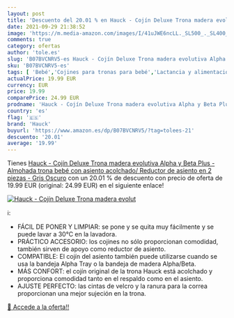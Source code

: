 ```yaml
---
layout: post
title: 'Descuento del 20.01 % en Hauck - Cojín Deluxe Trona madera evolut'
date: 2021-09-29 21:38:52
image: 'https://m.media-amazon.com/images/I/41uJWE6ncLL._SL500_._SL400_.jpg'
comments: true
category: ofertas
author: 'tole.es'
slug: 'B07BVCNRV5-es Hauck - Cojín Deluxe Trona madera evolutiva Alpha y Beta...'
sku: 'B07BVCNRV5-es'
tags: [ 'Bebé','Cojines para tronas para bebé','Lactancia y alimentación','Tronas y asientos','bebé','hauck','trona', ]
actualPrice: 19.99 EUR
currency: EUR
price: 19.99
comparePrice: 24.99 EUR
prodname: 'Hauck - Cojín Deluxe Trona madera evolutiva Alpha y Beta Plus - Almohada trona bebé con asiento acolchado/ Reductor de asiento en 2 piezas - Gris Oscuro'
country: 'es'
flag: '🇪🇸'
brand: 'Hauck'
buyurl: 'https://www.amazon.es/dp/B07BVCNRV5/?tag=tolees-21'
descuento: '20.01'
average: '19.99'
---
```


Tienes [Hauck - Cojín Deluxe Trona madera evolutiva Alpha y Beta Plus - Almohada trona bebé con asiento acolchado/ Reductor de asiento en 2 piezas - Gris Oscuro](https://www.amazon.es/dp/B07BVCNRV5/?tag=tolees-21) con un 20.01 % de descuento con precio de oferta de 19.99 EUR (original: 24.99 EUR) en el siguiente enlace!

[![Hauck - Cojín Deluxe Trona madera evolut](https://m.media-amazon.com/images/I/41uJWE6ncLL._SL500_._SL400_.jpg)](https://www.amazon.es/dp/B07BVCNRV5/?tag=tolees-21)

ℹ️:

- FÁCIL DE PONER Y LIMPIAR: se pone y se quita muy fácilmente y se puede lavar a 30°C en la lavadora.
- PRÁCTICO ACCESORIO: los cojines no sólo proporcionan comodidad, también sirven de apoyo como reductor de asiento.
- COMPATIBLE: El cojín del asiento también puede utilizarse cuando se usa la bandeja Alpha Tray o la bandeja de madera Alpha/Beta.
- MÁS CONFORT: el cojín original de la trona Hauck está acolchado y proporciona comodidad tanto en el respaldo como en el asiento.
- AJUSTE PERFECTO: las cintas de velcro y la ranura para la correa proporcionan una mejor sujeción en la trona.

[🛒 Accede a la oferta!!](https://www.amazon.es/dp/B07BVCNRV5/?tag=tolees-21)
